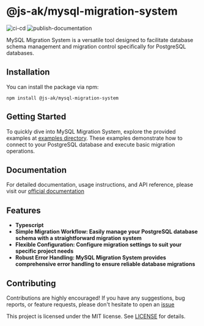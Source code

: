# @js-ak/mysql-migration-system

![ci-cd](https://github.com/JS-AK/mysql-migration-system/actions/workflows/add-release-and-publish.yml/badge.svg)
![publish-documentation](https://github.com/JS-AK/mysql-migration-system/actions/workflows/jekyll-gh-pages.yml/badge.svg)

MySQL Migration System is a versatile tool designed to facilitate database schema management and migration control specifically for PostgreSQL databases.

## Installation

You can install the package via npm:

```
npm install @js-ak/mysql-migration-system
```

## Getting Started

To quickly dive into MySQL Migration System, explore the provided examples at [examples directory](https://github.com/JS-AK/mysql-migration-system/tree/master/src/examples). These examples demonstrate how to connect to your PostgreSQL database and execute basic migration operations.

## Documentation

For detailed documentation, usage instructions, and API reference, please visit our [official documentation](https://js-ak.github.io/mysql-migration-system)

## Features

* **Typescript**
* **Simple Migration Workflow: Easily manage your PostgreSQL database schema with a straightforward migration system**
* **Flexible Configuration: Configure migration settings to suit your specific project needs**
* **Robust Error Handling: MySQL Migration System provides comprehensive error handling to ensure reliable database migrations**

## Contributing

Contributions are highly encouraged! If you have any suggestions, bug reports, or feature requests, please don't hesitate to open an [issue](https://github.com/JS-AK/mysql-migration-system/issues)

This project is licensed under the MIT license. See [LICENSE](https://github.com/JS-AK/mysql-migration-system/tree/master/LICENSE) for details.
